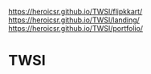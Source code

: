https://heroicsr.github.io/TWSI/flipkkart/
https://heroicsr.github.io/TWSI/landing/
https://heroicsr.github.io/TWSI/portfolio/
# TWSI
